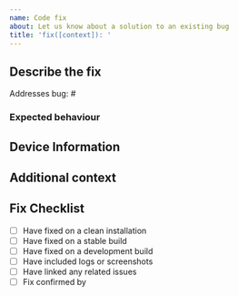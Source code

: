 ```yaml
---
name: Code fix
about: Let us know about a solution to an existing bug
title: 'fix([context]): '
---
```


<!-- Please use [context] in title to describe the package related to this issue.
Valid options are; smartcloudjs, cli, discord, workflows, components, webfront, console, webdocs
smartcloud-discord context example: bug(discord): {your title here}
-->

## Describe the fix

Addresses bug: #<number>

<!-- A clear and concise description of what the fix is. -->

### Expected behaviour

<!-- A clear and concise description of what you expected to happen. -->

<!-- If applicable, uncomment to add screenshots to help explain your problem.
### Screenshots
-->

<!-- If applicable, uncomment to add console logs to help explain your problem.
### Console Logs
-->

## Device Information

<!-- Please uncomment for fixing desktop bug
- Version: [e.g. 22]
- Platform: [e.g. macOS, Google Cloud, ubuntu 18.04]
-->

<!-- Please uncomment for fixing mobile bug
- Version: [e.g. 22]
- Device: [e.g. iPhone6]
- Platform: [e.g. iOS, Andriod]
-->

<!-- Please uncomment relivent additional information
- Browser: [e.g. stock browser, safari]
- Node Version: [e.g. v16.8.0]
- Yarn Version: [e.g. v1.22.4]
- Docker Version: [e.g. Docker version 19.03.12, build 48a66213fe]
- Package(s): [e.g. @videndum/smartcloudjs]
- URL: [e.g. https://console.smartcloud.gg/admin]
-->

## Additional context

<!-- Add any other context about the problem here. -->

## Fix Checklist

<!-- Please be honest here; we don't mind if you haven't done all these steps; however, we need to know where has been tested and how extensively we need to test it ourselves.

We would appreciate it if you could maintain this section cleanly and clearly. If someone confirms your bug, add them to the "Fix confirmed by" section. Our bot will automatically detect if you have enough users confirmed to tag this bug as "Fix - Confirmed".
-->

- [ ] Have fixed on a clean installation
- [ ] Have fixed on a stable build
- [ ] Have fixed on a development build
- [ ] Have included logs or screenshots
- [ ] Have linked any related issues
- [ ] Fix confirmed by <!--@yourusername & @friendsusername-->
